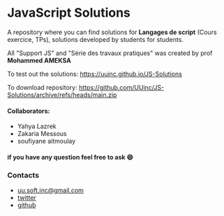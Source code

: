 # JavaScript Solutions

A repository where you can find solutions for **Langages de script** (Cours exercice, TPs),
solutions developed by students for students.

All "Support JS" and "Série des travaux pratiques" was created by prof **Mohammed AMEKSA**

To test out the solutions: https://uuinc.github.io/JS-Solutions

To download repository: https://github.com/UUinc/JS-Solutions/archive/refs/heads/main.zip

#### Collaborators:

-   Yahya Lazrek
-   Zakaria Messous
-   soufiyane aitmoulay

#### if you have any question feel free to ask :smile:

### Contacts

-   uu.soft.inc@gmail.com
-   [twitter](https://twitter.com/yahya_lz)
-   [github](https://github.com/UUinc)
